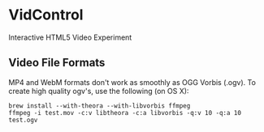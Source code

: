 # VidControl
Interactive HTML5 Video Experiment

## Video File Formats
MP4 and WebM formats don't work as smoothly as OGG Vorbis (.ogv).  To create high quality ogv's, use the following (on OS X):

```
brew install --with-theora --with-libvorbis ffmpeg
ffmpeg -i test.mov -c:v libtheora -c:a libvorbis -q:v 10 -q:a 10 test.ogv

```
